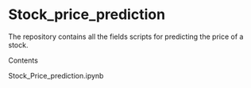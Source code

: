 # Stock_price_prediction

The repository contains all the fields scripts for predicting the price of a stock.

Contents

Stock_Price_prediction.ipynb
